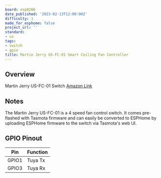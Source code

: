 ```yaml
---
board: esp8266
date_published: '2023-02-13T12:00:00Z'
difficulty: 1
made_for_esphome: false
project_url: ''
standard:
- us
tags:
- switch
- gpio
title: Martin Jerry US-FC-01 Smart Ceiling Fan Controller
---
```


## Overview

Martin Jerry US-FC-01 Switch
[Amazon Link](https://amzn.to/3Sb4rYI)

## Notes

The Martin Jerry US-FC-01 is a 4 speed fan control switch. It comes pre-flashed with Tasmota firmware and can easily be converted to ESPHome by uploading ESPHome firmware to the switch via Tasmota's web UI.

## GPIO Pinout

| Pin   | Function |
| ----- | -------- |
| GPIO1 | Tuya Tx  |
| GPIO3 | Tuya Rx  |